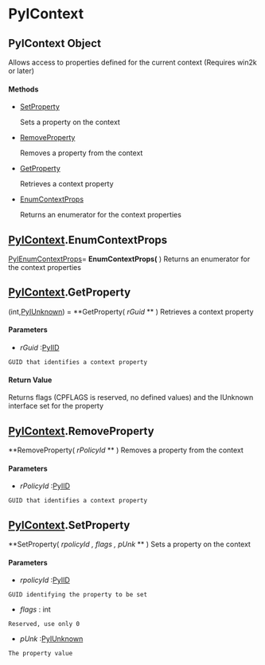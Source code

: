 # PyIContext

## PyIContext Object

Allows access to properties defined for the current context \(Requires win2k or later\)

#### Methods


  - [SetProperty](PyIContext.md#pyicontextsetproperty)

    Sets a property on the context&nbsp;

  - [RemoveProperty](PyIContext.md#pyicontextremoveproperty)

    Removes a property from the context&nbsp;

  - [GetProperty](PyIContext.md#pyicontextgetproperty)

    Retrieves a context property&nbsp;

  - [EnumContextProps](PyIContext.md#pyicontextenumcontextprops)

    Returns an enumerator for the context properties&nbsp;

## [PyIContext](#pyicontext)\.EnumContextProps

[PyIEnumContextProps](#pyienumcontextprops)\= **EnumContextProps\(** \)
Returns an enumerator for the context properties

## [PyIContext](#pyicontext)\.GetProperty

\(int,[PyIUnknown](#pyiunknown)\) \= **GetProperty\( *rGuid* ** \)
Retrieves a context property

#### Parameters


  -  *rGuid* :[PyIID](#pyiid)

    GUID that identifies a context property

#### Return Value
Returns flags \(CPFLAGS is reserved, no defined values\) and the IUnknown interface set for the property

## [PyIContext](#pyicontext)\.RemoveProperty

 **RemoveProperty\( *rPolicyId* ** \)
Removes a property from the context

#### Parameters


  -  *rPolicyId* :[PyIID](#pyiid)

    GUID that identifies a context property

## [PyIContext](#pyicontext)\.SetProperty

 **SetProperty\( *rpolicyId*  *, flags*  *, pUnk* ** \)
Sets a property on the context

#### Parameters


  -  *rpolicyId* :[PyIID](#pyiid)

    GUID identifying the property to be set

  -  *flags* : int

    Reserved, use only 0

  -  *pUnk* :[PyIUnknown](#pyiunknown)

    The property value